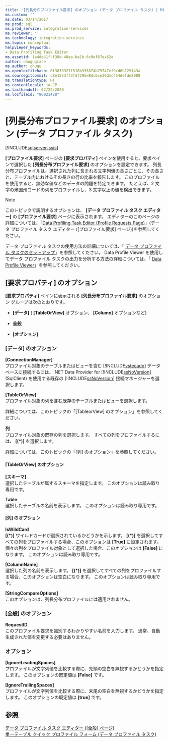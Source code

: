 ```yaml
---
title: '[列長分布プロファイル要求] のオプション (データ プロファイル タスク) | Microsoft Docs'
ms.custom: ''
ms.date: 03/14/2017
ms.prod: sql
ms.prod_service: integration-services
ms.reviewer: ''
ms.technology: integration-services
ms.topic: conceptual
helpviewer_keywords:
- Data Profiling Task Editor
ms.assetid: 1a4de41f-f38d-40ea-ba1b-6c0ef67ea52a
author: chugugrace
ms.author: chugu
ms.openlocfilehash: 0f3833327f518b935874b79747ef9cd6b129143a
ms.sourcegitcommit: c8e1553ff3fdf295e8dc6ce30d1c454d6fde8088
ms.translationtype: HT
ms.contentlocale: ja-JP
ms.lasthandoff: 07/22/2020
ms.locfileid: "86921428"
---
```

# <a name="column-length-distribution-profile-request-options-data-profiling-task"></a>[列長分布プロファイル要求] のオプション (データ プロファイル タスク)

[!INCLUDE[sqlserver-ssis](../../includes/applies-to-version/sqlserver-ssis.md)]


  **[プロファイル要求]** ページの **[要求プロパティ]** ペインを使用すると、要求ペインで選択した **[列長分布プロファイル要求]** のオプションを設定できます。 列長分布プロファイルは、選択された列に含まれる文字列値の長さごとに、その長さと、テーブル内におけるその長さの行の比率を報告します。 このプロファイルを使用すると、無効な値などのデータの問題を特定できます。 たとえば、2 文字の米国州コードの列をプロファイルし、3 文字以上の値を検出できます。  
  
> [!NOTE]  
>  このトピックで説明するオプションは、 **[データ プロファイル タスク エディター]** の **[プロファイル要求]** ページに表示されます。 エディターのこのページの詳細については、「[Data Profiling Task Editor &#40;Profile Requests Page&#41;](../../integration-services/control-flow/data-profiling-task-editor-profile-requests-page.md)」(データ プロファイル タスク エディター &#40;[プロファイル要求] ページ&#41;)を参照してください。  
  
 データ プロファイル タスクの使用方法の詳細については、「 [データ プロファイル タスクのセットアップ](../../integration-services/control-flow/setup-of-the-data-profiling-task.md)」を参照してください。 Data Profile Viewer を使用してデータ プロファイル タスクの出力を分析する方法の詳細については、「 [Data Profile Viewer](../../integration-services/control-flow/data-profile-viewer.md)」を参照してください。  
  
## <a name="request-properties-options"></a>[要求プロパティ] のオプション  
 **[要求プロパティ]** ペインに表示される **[列長分布プロファイル要求]** のオプション グループは次のとおりです。  
  
-   **[データ]** ( **[TableOrView]** オプション、 **[Column]** オプションなど)  
  
-   **全般**  
  
-   **[オプション]**  
  
### <a name="data-options"></a>[データ] のオプション  
 **[ConnectionManager]**  
 プロファイル対象のテーブルまたはビューを含む [!INCLUDE[vstecado](../../includes/vstecado-md.md)] データベースに接続するには、.NET Data Provider for [!INCLUDE[ssNoVersion](../../includes/ssnoversion-md.md)] (SqlClient) を使用する既存の [!INCLUDE[ssNoVersion](../../includes/ssnoversion-md.md)] 接続マネージャーを選択します。  
  
 **[TableOrView]**  
 プロファイル対象の列を含む既存のテーブルまたはビューを選択します。  
  
 詳細については、このトピックの「[TableorView] のオプション」を参照してください。  
  
 **列**  
 プロファイル対象の既存の列を選択します。 すべての列をプロファイルするには、 **[(\*)]** を選択します。  
  
 詳細については、このトピックの「[列] のオプション」を参照してください。  
  
#### <a name="tableorview-options"></a>[TableOrView] のオプション  
 **[スキーマ]**  
 選択したテーブルが属するスキーマを指定します。 このオプションは読み取り専用です。  
  
 **Table**  
 選択したテーブルの名前を表示します。 このオプションは読み取り専用です。  
  
#### <a name="column-options"></a>[列] のオプション  
 **IsWildCard**  
 **[(\*)]** ワイルドカードが選択されているかどうかを示します。 **[(\*)]** を選択してすべての列をプロファイルする場合、このオプションは **[True]** に設定されます。 個々の列をプロファイル対象として選択した場合、このオプションは **[False]** になります。 このオプションは読み取り専用です。  
  
 **[ColumnName]**  
 選択した列の名前を表示します。 **[(\*)]** を選択してすべての列をプロファイルする場合、このオプションは空白になります。 このオプションは読み取り専用です。  
  
 **[StringCompareOptions]**  
 このオプションは、列長分布プロファイルには適用されません。  
  
### <a name="general-options"></a>[全般] のオプション  
 **RequestID**  
 このプロファイル要求を識別するわかりやすい名前を入力します。 通常、自動生成された値を変更する必要はありません。  
  
### <a name="options"></a>オプション  
 **[IgnoreLeadingSpaces]**  
 プロファイルが文字列値を比較する際に、先頭の空白を無視するかどうかを指定します。 このオプションの既定値は **[False]** です。  
  
 **[IgnoreTrailingSpaces]**  
 プロファイルが文字列値を比較する際に、末尾の空白を無視するかどうかを指定します。 このオプションの既定値は **[true]** です。  
  
## <a name="see-also"></a>参照  
 [データ プロファイル タスク エディター ([全般] ページ)](../../integration-services/control-flow/data-profiling-task-editor-general-page.md)   
 [単一テーブル クイック プロファイル フォーム &#40;データ プロファイル タスク&#41;](../../integration-services/control-flow/single-table-quick-profile-form-data-profiling-task.md)  
  
  

